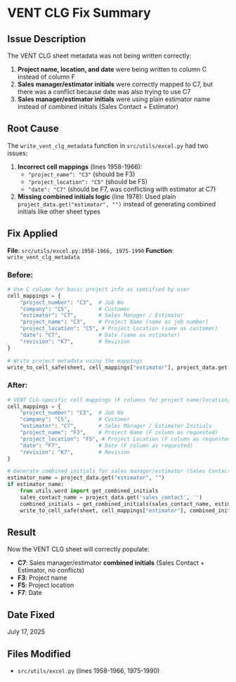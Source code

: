 # VENT CLG Fix Summary

## Issue Description
The VENT CLG sheet metadata was not being written correctly:
1. **Project name, location, and date** were being written to column C instead of column F
2. **Sales manager/estimator initials** were correctly mapped to C7, but there was a conflict because date was also trying to use C7
3. **Sales manager/estimator initials** were using plain estimator name instead of combined initials (Sales Contact + Estimator)

## Root Cause
The `write_vent_clg_metadata` function in `src/utils/excel.py` had two issues:
1. **Incorrect cell mappings** (lines 1958-1966):
   - `"project_name": "C3"` (should be F3)
   - `"project_location": "C5"` (should be F5)  
   - `"date": "C7"` (should be F7, was conflicting with estimator at C7)
2. **Missing combined initials logic** (line 1978): Used plain `project_data.get("estimator", "")` instead of generating combined initials like other sheet types

## Fix Applied
**File**: `src/utils/excel.py:1958-1966, 1975-1990`
**Function**: `write_vent_clg_metadata`

### Before:
```python
# Use C column for basic project info as specified by user
cell_mappings = {
    "project_number": "C3",  # Job No
    "company": "C5",         # Customer
    "estimator": "C7",       # Sales Manager / Estimator
    "project_name": "C3",    # Project Name (same as job number)
    "project_location": "C5", # Project Location (same as customer)
    "date": "C7",            # Date (same as estimator)
    "revision": "K7",        # Revision
}

# Write project metadata using the mappings
write_to_cell_safe(sheet, cell_mappings["estimator"], project_data.get("estimator", ""))
```

### After:
```python
# VENT CLG-specific cell mappings (F columns for project name/location/date)
cell_mappings = {
    "project_number": "C3",  # Job No
    "company": "C5",         # Customer
    "estimator": "C7",       # Sales Manager / Estimator Initials
    "project_name": "F3",    # Project Name (F column as requested)
    "project_location": "F5", # Project Location (F column as requested)
    "date": "F7",            # Date (F column as requested)
    "revision": "K7",        # Revision
}

# Generate combined initials for sales manager/estimator (Sales Contact + Estimator)
estimator_name = project_data.get("estimator", "")
if estimator_name:
    from utils.word import get_combined_initials
    sales_contact_name = project_data.get('sales_contact', '')
    combined_initials = get_combined_initials(sales_contact_name, estimator_name)
    write_to_cell_safe(sheet, cell_mappings["estimator"], combined_initials)
```

## Result
Now the VENT CLG sheet will correctly populate:
- **C7**: Sales manager/estimator **combined initials** (Sales Contact + Estimator, no conflicts)
- **F3**: Project name
- **F5**: Project location  
- **F7**: Date

## Date Fixed
July 17, 2025

## Files Modified
- `src/utils/excel.py` (lines 1958-1966, 1975-1990)